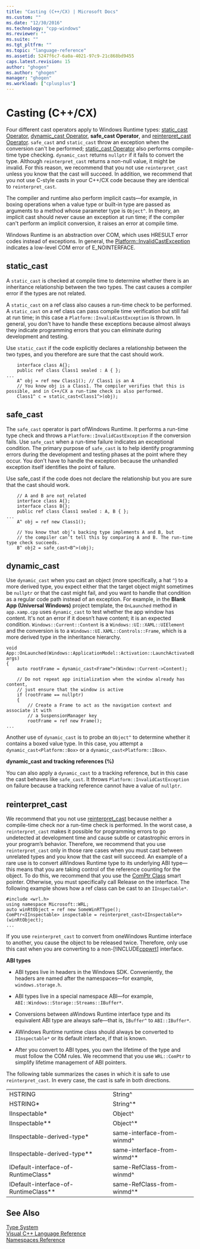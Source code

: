 ```yaml
---
title: "Casting (C++/CX) | Microsoft Docs"
ms.custom: ""
ms.date: "12/30/2016"
ms.technology: "cpp-windows"
ms.reviewer: ""
ms.suite: ""
ms.tgt_pltfrm: ""
ms.topic: "language-reference"
ms.assetid: 5247f6c7-6a0a-4021-97c9-21c868bd9455
caps.latest.revision: 15
author: "ghogen"
ms.author: "ghogen"
manager: "ghogen"
ms.workload: ["cplusplus"]
---
```

# Casting (C++/CX)
Four different cast operators apply to Windows Runtime types: [static_cast Operator](../cpp/static-cast-operator.md), [dynamic_cast Operator](../cpp/dynamic-cast-operator.md), **safe_cast Operator**, and [reinterpret_cast Operator](../cpp/reinterpret-cast-operator.md). `safe_cast` and `static_cast` throw an exception when the conversion can't be performed; [static_cast Operator](../cpp/static-cast-operator.md) also performs compile-time type checking. `dynamic_cast` returns `nullptr` if it fails to convert the type. Although `reinterpret_cast` returns a non-null value, it might be invalid. For this reason, we recommend that you not use `reinterpret_cast` unless you know that the cast will succeed. In addition, we recommend that you not use C-style casts in your C++/CX code because they are identical to `reinterpret_cast`.  
  
 The compiler and runtime also perform implicit casts—for example, in boxing operations when a value type or built-in type are passed as arguments to a method whose parameter type is `Object^`. In theory, an implicit cast should never cause an exception at run time; if the compiler can't perform an implicit conversion, it raises an error at compile time.  
  
Windows Runtime is an abstraction over COM, which uses HRESULT error codes instead of exceptions. In general, the [Platform::InvalidCastException](../cppcx/platform-invalidcastexception-class.md) indicates a low-level COM error of E_NOINTERFACE.  
  
## static_cast  
 A `static_cast` is checked at compile time to determine whether there is an inheritance relationship between the two types. The cast causes a compiler error if the types are not related.  
  
 A `static_cast` on a ref class also causes a run-time check to be performed. A `static_cast` on a ref class can pass compile time verification but still fail at run time; in this case a `Platform::InvalidCastException` is thrown. In general, you don't have to handle these exceptions because almost always they indicate programming errors that you can eliminate during development and testing.  
  
 Use `static_cast` if the code explicitly declares a relationship between the two types, and you therefore are sure that the cast should work.  
  
```
    interface class A{};  
    public ref class Class1 sealed : A { };  
...  
    A^ obj = ref new Class1(); // Class1 is an A  
    // You know obj is a Class1. The compiler verifies that this is possible, and in C++/CX a run-time check is also performed.  
    Class1^ c = static_cast<Class1^>(obj);
```  
  
## safe_cast  
 The `safe_cast` operator is part ofWindows Runtime. It performs a run-time type check and throws a `Platform::InvalidCastException` if the conversion fails. Use `safe_cast` when a run-time failure indicates an exceptional condition. The primary purpose of `safe_cast` is to help identify programming errors during the development and testing phases at the point where they occur. You don't have to handle the exception because the unhandled exception itself identifies the point of failure.  
  
 Use safe_cast if the code does not declare the relationship but you are sure that the cast should work.  
  
```  
    // A and B are not related  
    interface class A{};  
    interface class B{};  
    public ref class Class1 sealed : A, B { };  
...  
    A^ obj = ref new Class1();  
  
    // You know that obj’s backing type implements A and B, but  
    // the compiler can’t tell this by comparing A and B. The run-time type check succeeds.  
    B^ obj2 = safe_cast<B^>(obj);  
```  
  
## dynamic_cast  
 Use `dynamic_cast` when you cast an object (more specifically, a hat `^`) to a more derived type, you expect either that the target object might sometimes be `nullptr` or that the cast might fail, and you want to handle that condition as a regular code path instead of an exception. For example, in the **Blank App (Universal Windows)** project template, the `OnLaunched` method in `app.xamp.cpp` uses `dynamic_cast` to test whether the app window has content. It's not an error if it doesn’t have content; it is an expected condition. `Windows::Current::Content` is a `Windows::UI::XAML::UIElement` and the conversion is to a `Windows::UI.XAML::Controls::Frame`, which is a more derived type in the inheritance hierarchy.  
```
void App::OnLaunched(Windows::ApplicationModel::Activation::LaunchActivatedEventArgs^ args)  
{  
    auto rootFrame = dynamic_cast<Frame^>(Window::Current->Content);  
  
    // Do not repeat app initialization when the window already has content,  
    // just ensure that the window is active  
    if (rootFrame == nullptr)  
    {  
        // Create a Frame to act as the navigation context and associate it with  
        // a SuspensionManager key  
        rootFrame = ref new Frame();  
...  
```  
 Another use of `dynamic_cast` is to probe an `Object^` to determine whether it contains a boxed value type. In this case, you attempt a `dynamic_cast<Platform::Box>` or a `dynamic_cast<Platform::IBox>`.  
  
 **dynamic_cast and tracking references (%)**  
  
 You can also apply a `dynamic_cast` to a tracking reference, but in this case the cast behaves like `safe_cast`. It throws `Platform::InvalidCastException` on failure because a tracking reference cannot have a value of `nullptr`.  
  
## reinterpret_cast  
 We recommend that you not use [reinterpret_cast](../cpp/reinterpret-cast-operator.md) because neither a compile-time check nor a run-time check is performed. In the worst case, a `reinterpret_cast` makes it possible for programming errors to go undetected at development time and cause subtle or catastrophic errors in your program’s behavior. Therefore, we recommend that you use `reinterpret_cast` only in those rare cases when you must cast between unrelated types and you know that the cast will succeed. An example of a rare use is to convert aWindows Runtime type to its underlying ABI type—this means that you are taking control of the reference counting for the object. To do this, we recommend that you use the [ComPtr Class](../cpp/com-ptr-t-class.md) smart pointer. Otherwise, you must specifically call Release on the interface. The following example shows how a ref class can be cast to an `IInspectable*`.  
  
```  
#include <wrl.h>  
using namespace Microsoft::WRL;  
auto winRtObject = ref new SomeWinRTType();  
ComPtr<IInspectable> inspectable = reinterpret_cast<IInspectable*>(winRtObject);  
...
```  
  
 If you use `reinterpret_cast` to convert from oneWindows Runtime interface to another, you cause the object to be released twice. Therefore, only use this cast when you are converting to a non-[!INCLUDE[cppwrt](../cppcx/includes/cppwrt-md.md)] interface.  
  
 **ABI types**  
  
-   ABI types live in headers in the Windows SDK. Conveniently, the headers are named after the namespaces—for example, `windows.storage.h`.  
  
-   ABI types live in a special namespace ABI—for example, `ABI::Windows::Storage::Streams::IBuffer*`.  
  
-   Conversions between aWindows Runtime interface type and its equivalent ABI type are always safe—that is, `IBuffer^` to `ABI::IBuffer*`.  
  
-   AWindows Runtime runtime class should always be converted to `IInspectable*` or its default interface, if that is known.  
  
-   After you convert to ABI types, you own the lifetime of the type and must follow the COM rules. We recommend that you use `WRL::ComPtr` to simplify lifetime management of ABI pointers.  
  
 The following table summarizes the cases in which it is safe to use `reinterpret_cast`. In every case, the cast is safe in both directions.  
  
|||  
|-|-|  
|HSTRING|String^|  
|HSTRING*|String^*|  
|IInspectable*|Object^|  
|IInspectable**|Object^*|  
|IInspectable-derived-type*|same-interface-from-winmd^|  
|IInspectable-derived-type**|same-interface-from-winmd^*|  
|IDefault-interface-of-RuntimeClass*|same-RefClass-from-winmd^|  
|IDefault-interface-of-RuntimeClass**|same-RefClass-from-winmd^*|  
  
## See Also  
 [Type System](../cppcx/type-system-c-cx.md)   
 [Visual C++ Language Reference](../cppcx/visual-c-language-reference-c-cx.md)   
 [Namespaces Reference](../cppcx/namespaces-reference-c-cx.md)
